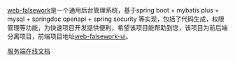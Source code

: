 [web-falsework](https://github.com/aloofcoder/web-falsework)是一个通用后台管理系统，基于spring boot + mybatis plus + mysql + springdoc openapi + spring security 等实现，包括了代码生成，权限管理等功能，为快速项目开发提供便利，希望该项目能帮助到您，该项目为前后端分离项目，前端项目地址[web-falsework-ui](https://github.com/aloofcoder/web-falsework-ui)。

[服务端在线文档](http://admin.minzhile.top/api/swagger-ui.html)
